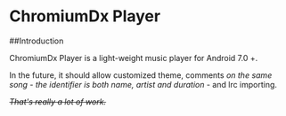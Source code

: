 # ChromiumDx Player

##Introduction

ChromiumDx Player is a light-weight music player for Android 7.0 +.

In the future, it should allow customized theme, comments *on the same song - the identifier is both name, artist and duration* - and lrc importing.

~~*That's really a lot of work.*~~
